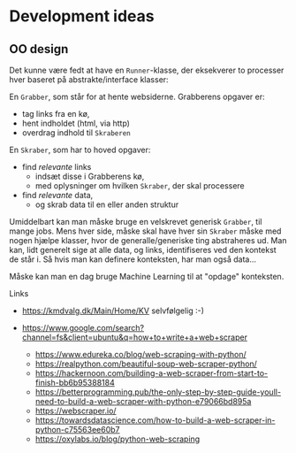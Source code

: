 # Development ideas

## OO design

Det kunne være fedt at have en `Runner`-klasse, der eksekverer to processer hver baseret på abstrakte/interface klasser:  

En `Grabber`, som står for at hente websiderne. Grabberens opgaver er:
* tag links fra en kø, 
* hent indholdet (html, via http)
* overdrag indhold til `Skraberen`

En `Skraber`, som har to hoved opgaver:  
* find _relevante_ links
  * indsæt disse i Grabberens kø,
  * med oplysninger om hvilken `Skraber`, der skal processere
* find _relevante_ data, 
  * og skrab data til en eller anden struktur

Umiddelbart kan man måske bruge en velskrevet generisk `Grabber`, til mange jobs. Mens hver side, måske skal have hver sin `Skraber` måske med nogen hjælpe klasser, hvor de generalle/generiske ting abstraheres ud.
Man kan, lidt generelt sige at alle data, og links, identifiseres ved den kontekst de står i. Så hvis man kan definere konteksten, har man også data... 

Måske kan man en dag bruge Machine Learning til at "opdage" konteksten.

Links
* <https://kmdvalg.dk/Main/Home/KV> selvfølgelig :-)

* <https://www.google.com/search?channel=fs&client=ubuntu&q=how+to+write+a+web+scraper>
  * <https://www.edureka.co/blog/web-scraping-with-python/>
  * <https://realpython.com/beautiful-soup-web-scraper-python/>
  * <https://hackernoon.com/building-a-web-scraper-from-start-to-finish-bb6b95388184>
  * <https://betterprogramming.pub/the-only-step-by-step-guide-youll-need-to-build-a-web-scraper-with-python-e79066bd895a>
  * <https://webscraper.io/>
  * <https://towardsdatascience.com/how-to-build-a-web-scraper-in-python-c75563ee60b7>
  * <https://oxylabs.io/blog/python-web-scraping>